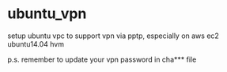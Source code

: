 # ubuntu_vpn
setup ubuntu vpc to support vpn via pptp, especially on aws ec2 ubuntu14.04 hvm

p.s. remember to update your vpn password in cha*** file
